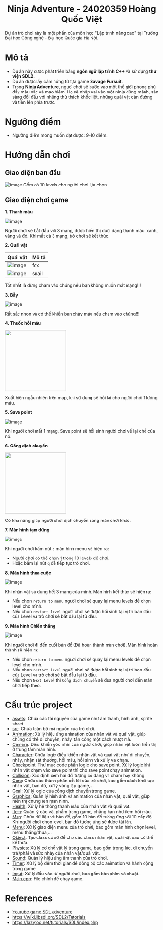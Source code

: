 <p align="center"> 
 <h1 align="center">Ninja Adventure - 24020359 Hoàng Quốc Việt</h1>
</p>
Dự án trò chơi này là một phần của môn học "Lập trình nâng cao" tại Trường Đại học Công nghệ - Đại học Quốc gia Hà Nội.

# Mô tả
- Dự án này được phát triển bằng __ngôn ngữ lập trình C++__ và sử dụng __thư viện SDL2__.
- Dự án được lấy cảm hứng từ tựa game __Savage Pursuit__.
- Trong __Ninja Adventure__, người chơi sẽ bước vào một thế giới phong phú đầy màu sắc và mạo hiểm. Họ sẽ nhập vai vào một ninja dũng mãnh, sẵn sàng đối đầu với những thử thách khốc liệt, những quái vật cản đường và tiến lên phía trước.
# Ngưỡng điểm 
- Ngưỡng điểm mong muốn đạt được: 9-10 điểm.
# Hướng dẫn chơi  
## Giao diện ban đầu
![image](https://github.com/HoangQuocVietIT24020359/Ninja_Adventure_3/blob/main/tutorial/images/menu_levels.jpg)
Gồm có 10 levels cho người chơi lựa chọn.

## Giao diện chơi game
__1. Thanh máu__

![image](https://github.com/HoangQuocVietIT24020359/Ninja_Adventure_3/blob/main/tutorial/images/health_bar.jpg)

Người chơi sẽ bắt đầu với 3 mạng, được hiển thị dưới dạng thanh màu: xanh, vàng và đỏ. Khi mất cả 3 mạng, trò chơi sẽ kết thúc.


__2. Quái vật__

| Quái vật | Mô tả |
| -------- | ----- |
| ![image](https://github.com/HoangQuocVietIT24020359/Ninja_Adventure_3/blob/main/tutorial/images/fox.jpg) | fox |
| ![image](https://github.com/HoangQuocVietIT24020359/Ninja_Adventure_3/blob/main/tutorial/images/snail.jpg) | snail |

Tốt nhất là đừng chạm vào chúng nếu bạn không muốn mất mạng!!!

__3. Bẫy__

![image](https://github.com/HoangQuocVietIT24020359/Ninja_Adventure_3/blob/main/tutorial/images/trap.jpg)

Rất sắc nhọn và có thể khiến bạn chảy máu nếu chạm vào chúng!!!

__4. Thuốc hồi máu__

<img src="https://github.com/HoangQuocVietIT24020359/Ninja_Adventure_3/blob/main/tutorial/assets/Health/heath_potion.png" width="200">


Xuất hiện ngẫu nhiên trên map, khi sử dụng sẽ hồi lại cho người chơi 1 lượng máu.

__5. Save point__

![image](https://github.com/HoangQuocVietIT24020359/Ninja_Adventure_3/blob/main/tutorial/images/save_point.jpg)

Khi người chơi mất 1 mạng, Save point sẽ hồi sinh người chơi về lại chỗ của nó.

__6. Cổng dịch chuyển__

<img src="https://raw.githubusercontent.com/HoangQuocVietIT24020359/Ninja_Adventure_3/main/tutorial/assets/checkpoint/door.png" width="200">


Có khả năng giúp người chơi dịch chuyển sang màn chơi khác.

__7. Màn hình tạm dừng__

![image](https://github.com/HoangQuocVietIT24020359/Ninja_Adventure_3/blob/main/tutorial/images/menu_levels.jpg)

Khi người chơi bấm nút `q` màn hình menu sẽ hiện ra:
- Người chơi có thể chọn 1 trong 10 levels để chơi.
- Hoặc bấm lại nút `q` để tiếp tục trò chơi.

__8. Màn hình thua cuộc__

![image](https://github.com/HoangQuocVietIT24020359/Ninja_Adventure_3/blob/main/tutorial/images/menu_loss.jpg)

Khi nhân vật sử dụng hết 3 mạng của mình. Màn hình kết thúc sẽ hiện ra:
- Nếu chọn `return to menu` người chơi sẽ quay lại menu levels để chọn level cho mình.
- Nếu chọn `restart level` người chơi sẽ được hồi sinh tại vị trí ban đầu của Level và trò chơi sẽ bắt đầu lại từ đầu.

__9. Màn hình Chiến thắng__

![image](https://github.com/HoangQuocVietIT24020359/Ninja_Adventure_3/blob/main/tutorial/images/menu_win.jpg)

Khi người chơi đi đến cuối bản đồ (Đã hoàn thành màn chơi). Màn hình hoàn thành sẽ hiện ra:
- Nếu chọn `return to menu` người chơi sẽ quay lại menu levels để chọn level cho mình.
- Nếu chọn `restart level` người chơi sẽ được hồi sinh tại vị trí ban đầu của Level và trò chơi sẽ bắt đầu lại từ đầu.
- Nếu chọn `Next Level` thì `Cổng dịch chuyển` sẽ đưa người chơi đến màn chơi tiếp theo.

# Cấu trúc project 
- [assets](https://github.com/HoangQuocVietIT24020359/Ninja_Adventure_3/tree/main/tutorial/assets): Chứa các tài nguyên của game như âm thanh, hình ảnh, sprite sheet.
- [src](https://github.com/HoangQuocVietIT24020359/Ninja_Adventure_3/tree/main/tutorial/src): Chứa toàn bộ mã nguồn của trò chơi.
- [Animation](https://github.com/HoangQuocVietIT24020359/Ninja_Adventure_3/tree/main/tutorial/src/Animation): Xử lý hiệu ứng animation của nhân vật và quái vật, giúp chúng có thể di chuyển, nhảy, tấn công một cách mượt mà.
- [Camera](https://github.com/HoangQuocVietIT24020359/Ninja_Adventure_3/tree/main/tutorial/src/Camera): Điều khiển góc nhìn của người chơi, giúp nhân vật luôn hiển thị ở trung tâm màn hình.
- [Character](https://github.com/HoangQuocVietIT24020359/Ninja_Adventure_3/tree/main/tutorial/src/Characters): Chứa logic điều khiển nhân vật và quái vật như di chuyển, nhảy, nhận sát thương, hồi máu, hồi sinh và xử lý va chạm.
- [Checkpoint](https://github.com/HoangQuocVietIT24020359/Ninja_Adventure_3/tree/main/tutorial/src/Checkpoint): Thư mục code phần logic cho save point. Xử lý logic khi nhân vật chạm vào save point thì cho save point chạy animation.
- [Collision](https://github.com/HoangQuocVietIT24020359/Ninja_Adventure_3/tree/main/tutorial/src/Collision): Xác định xem hai đối tượng có đang va chạm hay không.
- [Core](https://github.com/HoangQuocVietIT24020359/Ninja_Adventure_3/tree/main/tutorial/src/Core): Chứa các thành phần cốt lõi của trò chơi, bao gồm cách khởi tạo nhân vật, bản đồ, xử lý vòng lặp game,...
- [Goal](https://github.com/HoangQuocVietIT24020359/Ninja_Adventure_3/tree/main/tutorial/src/Goal): Xử lý logic của cổng dịch chuyển trong game.
- [Graphics](https://github.com/HoangQuocVietIT24020359/Ninja_Adventure_3/tree/main/tutorial/src/Graphics): Quản lý hình ảnh và animation của nhân vật, quái vật, giúp hiển thị chúng lên màn hình.
- [Health](https://github.com/HoangQuocVietIT24020359/Ninja_Adventure_3/tree/main/tutorial/src/Health): Xử lý hệ thống thanh máu của nhân vật và quái vật.
- [Item](https://github.com/HoangQuocVietIT24020359/Ninja_Adventure_3/tree/main/tutorial/src/Item): Quản lý các vật phẩm trong game, chẳng hạn như item hồi máu.
- [Map](https://github.com/HoangQuocVietIT24020359/Ninja_Adventure_3/tree/main/tutorial/src/Map): Chứa dữ liệu về bản đồ, gồm 10 bản đồ tương ứng với 10 cấp độ. Khi người chơi chọn level, bản đồ tương ứng sẽ được tải lên.
- [Menu](https://github.com/HoangQuocVietIT24020359/Ninja_Adventure_3/tree/main/tutorial/src/Menu): Xử lý giao diện menu của trò chơi, bao gồm màn hình chọn level, menu thắng/thua,...
- [Object](https://github.com/HoangQuocVietIT24020359/Ninja_Adventure_3/tree/main/tutorial/src/Object): Tạo class cơ sở để cho các class nhân vật, quái vật sau có thể kế thừa.
- [Physics](https://github.com/HoangQuocVietIT24020359/Ninja_Adventure_3/tree/main/tutorial/src/Physics): Xử lý cơ chế vật lý trong game, bao gồm trọng lực, di chuyển trái/phải và sức nhảy của nhân vật/quái vật.
- [Sound](https://github.com/HoangQuocVietIT24020359/Ninja_Adventure_3/tree/main/tutorial/src/Sound):  Quản lý hiệu ứng âm thanh của trò chơi.
- [Timer](https://github.com/HoangQuocVietIT24020359/Ninja_Adventure_3/tree/main/tutorial/src/Timer): Xử lý bộ đếm thời gian để đồng bộ các animation và hành động trong game.
- [Input](https://github.com/HoangQuocVietIT24020359/Ninja_Adventure_3/tree/main/tutorial/src/inputs): Xử lý đầu vào từ người chơi, bao gồm bàn phím và chuột.
- [Main.cpp](https://github.com/HoangQuocVietIT24020359/Ninja_Adventure_3/blob/main/tutorial/main.cpp): File chính để chạy game.
# References
- [Youtube game SDL adventure](https://www.youtube.com/watch?v=1KD4Ae0tX0g&list=PL-K0viiuJ2RctP5nlJlqmHGeh66-GOZR_) 
- https://wiki.libsdl.org/SDL2/Tutorials
- https://lazyfoo.net/tutorials/SDL/index.php

